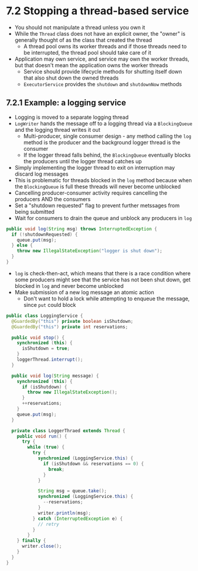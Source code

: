# 7.2 Stopping a thread-based service

* You should not manipulate a thread unless you own it
* While the `Thread` class does not have an explicit owner, the "owner" is generally thought of as the class that created the thread
  * A thread pool owns its worker threads and if those threads need to be interrupted, the thread pool should take care of it
* Application may own service, and service may own the worker threads, but that doesn't mean the application owns the worker threads
  * Service should provide lifecycle methods for shutting itself down that also shut down the owned threads
  * `ExecutorService` provides the `shutdown` and `shutdownNow` methods

## 7.2.1 Example: a logging service

* Logging is moved to a separate logging thread
* `LogWriter` hands the message off to a logging thread via a `BlockingQueue` and the logging thread writes it out
  * Multi-producer, single consumer design - any method calling the `log` method is the producer and the background logger thread is the consumer
  * If the logger thread falls behind, the `BlockingQueue` eventually blocks the producers until the logger thread catches up
* Simply implementing the logger thread to exit on interruption may discard log messages
 * This is problematic for threads blocked in the `log` method because when the `BlockingQueue` is full these threads will never become unblocked
* Cancelling producer-consumer activity requires cancelling the producers AND the consumers
* Set a "shutdown requested" flag to prevent further metssages from being submitted
* Wait for consumers to drain the queue and unblock any producers in `log`

```java
public void log(String msg) throws InterruptedException {
  if (!shutdownRequested) {
    queue.put(msg);
  } else {
    throw new IllegalStateException("logger is shut down");
  }
}
```

* `log` is check-then-act, which means that there is a race condition where some producers might see that the service has not been shut down, get blocked in `log` and never become unblocked
* Make submission of a new log message an atomic action
  * Don't want to hold a lock while attempting to enqueue the message, since `put` could block

```java
public class LoggingService {
  @GuardedBy("this") private boolean isShutdown;
  @GuardedBy("this") private int reservations;

  public void stop() {
    synchronized (this) {
      isShutdown = true;
    }
    loggerThread.interrupt();
  }

  public void log(String message) {
    synchronized (this) {
      if (isShutdown) {
        throw new IllegalStateException();
      }
      ++reservations;
    }
    queue.put(msg);
  }

  private class LoggerThraed extends Thread {
    public void run() {
      try {
        while (true) {
          try {
            synchronized (LoggingService.this) {
              if (isShutdown && reservations == 0) {
                break;
              }
            }

            String msg = queue.take();
            synchronized (LoggingService.this) {
              --reservations;
            }
            writer.println(msg);
          } catch (InterruptedException e) {
            // retry
          }
        }
    } finally {
      writer.close();
    }
  }
}
```
